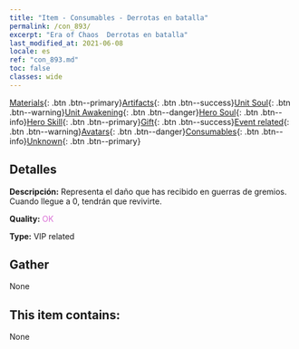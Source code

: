 ```yaml
---
title: "Item - Consumables - Derrotas en batalla"
permalink: /con_893/
excerpt: "Era of Chaos  Derrotas en batalla"
last_modified_at: 2021-06-08
locale: es
ref: "con_893.md"
toc: false
classes: wide
---
```

 [Materials](/ItemsES/){: .btn .btn--primary}[Artifacts](/ItemsES/Artifacts/){: .btn .btn--success}[Unit Soul](/ItemsES/UnitSoul/){: .btn .btn--warning}[Unit Awakening](/ItemsES/UnitAwakening/){: .btn .btn--danger}[Hero Soul](/ItemsES/HeroSoul/){: .btn .btn--info}[Hero Skill](/ItemsES/HeroSkill/){: .btn .btn--primary}[Gift](/ItemsES/Gift/){: .btn .btn--success}[Event related](/ItemsES/Events/){: .btn .btn--warning}[Avatars](/ItemsES/Avatars/){: .btn .btn--danger}[Consumables](/ItemsES/Consumables/){: .btn .btn--info}[Unknown](/ItemsES/Unknown/){: .btn .btn--primary}

## Detalles
 **Descripción:** Representa el daño que has recibido en guerras de gremios. Cuando llegue a 0, tendrán que revivirte.

 **Quality:** <span style="color: #DA70D6">OK</span>

 **Type:** VIP related

## Gather

  None

## This item contains:

  None

